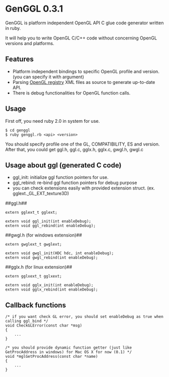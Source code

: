 GenGGL 0.3.1
============================

GenGGL is platform independent OpenGL API C glue code generator written in ruby.

It will help you to write OpenGL C/C++ code without concerning OpenGL versions and platforms.

Features
----------------------------

* Platform independent bindings to specific OpenGL profile and version. (you can specify it with argument)
* Parsing [OpenGL registry](http://www.opengl.org/registry) XML files as source to generate up-to-date API.
* There is debug functionalities for OpenGL function calls.

Usage
----------------------------
First off, you need ruby 2.0 in system for use. 

	$ cd genggl
	$ ruby genggl.rb <api> <version>

You should specify profile one of the GL, COMPATIBILITY, ES and version. 
After that, you could get ggl.h, ggl.c, gglx.h, gglx.c, gwgl.h, gwgl.c

Usage about ggl (generated C code)
----------------------------
* ggl_init: initialize ggl function pointers for use.
* ggl_rebind: re-bind ggl function pointers for debug purpose
* you can check extensions easily with provided extension struct. (ex. gglext._GL_EXT_texture3D)

##ggl.h##

	extern gglext_t gglext;

	extern void ggl_init(int enableDebug);
	extern void ggl_rebind(int enableDebug);

##gwgl.h (for windows extension)##

	extern gwglext_t gwglext;

	extern void gwgl_init(HDC hdc, int enableDebug);
	extern void gwgl_rebind(int enableDebug);

##gglx.h (for linux extension)##

	extern gglxext_t gglxext;

	extern void gglx_init(int enableDebug);
	extern void gglx_rebind(int enableDebug);

Callback functions
----------------------------
	/* if you want check GL error, you should set enableDebug as true when calling ggl_bind */
	void CheckGLError(const char *msg)
	{
    	...
	}

	/* you should provide dynamic function getter (just like GetProcAddress in windows) for Mac OS X for now (0.1) */
	void *mglGetProcAddress(const char *name)
	{
    	...
	}
